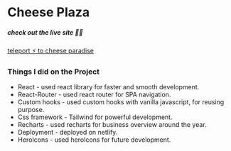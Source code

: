 # Cheese Plaza

##### check out the live site 💁‍♂️

[teleport ⚡ to cheese paradise](https://cheese-plaza.netlify.app/)

### Things I did on the Project 
* React - used react library for faster and smooth development.
* React-Router - used react router for SPA navigation.
* Custom hooks - used custom hooks with vanilla javascript, for reusing purpose.
* Css framework - Tailwind for powerful development.
* Recharts - used recharts for business overview around the year.
* Deployment - deployed on netlify.
* HeroIcons - used heroIcons for future development.